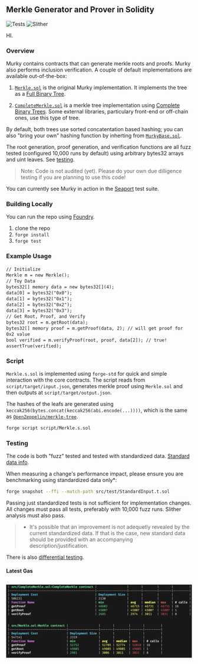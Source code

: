 ## Merkle Generator and Prover in Solidity
![Tests](https://github.com/dmfxyz/murky/actions/workflows/run_tests.yml/badge.svg?event=push)
![Slither](https://github.com/dmfxyz/murky/actions/workflows/slither.yml/badge.svg?event=push)

HI.
### Overview
Murky contains contracts that can generate merkle roots and proofs. Murky also performs inclusion verification. A couple of default implementations are available out-of-the-box:

1. [`Merkle.sol`](./src/Merkle.sol) is the original Murky implementation. It implements the tree as a [Full Binary Tree](https://xlinux.nist.gov/dads/HTML/fullBinaryTree.html).

2. [`CompleteMerkle.sol`](./src/CompleteMerkle.sol) is a merkle tree implementation using [Complete Binary Trees](https://xlinux.nist.gov/dads/HTML/completeBinaryTree.html). Some external libraries, particulary front-end or off-chain ones, use this type of tree.

By default, both trees use sorted concatentation based hashing; you can also "bring your own" hashing function by inherting from [`MurkyBase.sol`](./src/common/MurkyBase.sol).

The root generation, proof generation, and verification functions are all fuzz tested (configured 10,000 runs by default) using arbitrary bytes32 arrays and uint leaves. See [testing](#testing).

> Note: Code is not audited (yet). Please do your own due dilligence testing if you are planning to use this code!

You can currently see Murky in action in the [Seaport](https://github.com/ProjectOpenSea/Seaport) test suite.

### Building Locally
You can run the repo using [Foundry](https://github.com/gakonst/foundry).
1. clone the repo
2. `forge install`
3. `forge test`

### Example Usage
```solidity
// Initialize
Merkle m = new Merkle();
// Toy Data
bytes32[] memory data = new bytes32[](4);
data[0] = bytes32("0x0");
data[1] = bytes32("0x1");
data[2] = bytes32("0x2");
data[3] = bytes32("0x3");
// Get Root, Proof, and Verify
bytes32 root = m.getRoot(data);
bytes32[] memory proof = m.getProof(data, 2); // will get proof for 0x2 value
bool verified = m.verifyProof(root, proof, data[2]); // true!
assertTrue(verified);
```

### Script
`Merkle.s.sol` is implemented using `forge-std` for quick and simple interaction with the core contracts. The script reads from `script/target/input.json`, generates merkle proof using `Merkle.sol` and then outputs at `script/target/output.json`.

The hashes of the leafs are generated using `keccak256(bytes.concat(keccak256(abi.encode(...))))`, which is the same as [`OpenZeppelin/merkle-tree`](https://github.com/OpenZeppelin/merkle-tree#validating-a-proof-in-solidity).

```bash
forge script script/Merkle.s.sol
```

### Testing
The code is both "fuzz" tested and tested with standardized data. [Standard data info](./src/test/standard_data/).

When measuring a change's performance impact, please ensure you are benchmarking using standardized data only*:

```sh
forge snapshot --ffi --match-path src/test/StandardInput.t.sol
```

Passing just standardized tests is not sufficient for implementation changes. All changes must pass all tests, preferably with 10,000 fuzz runs. Slither analysis must also pass.

> * It's possible that an improvement is not adequetly revealed by the current standardized data. If that is the case, new standard data should be provided with an accompanying description/justification.

There is also [differential testing](./differential_testing/).

#### Latest Gas
![gas report](./reports/murky_gas_report.png)
---
